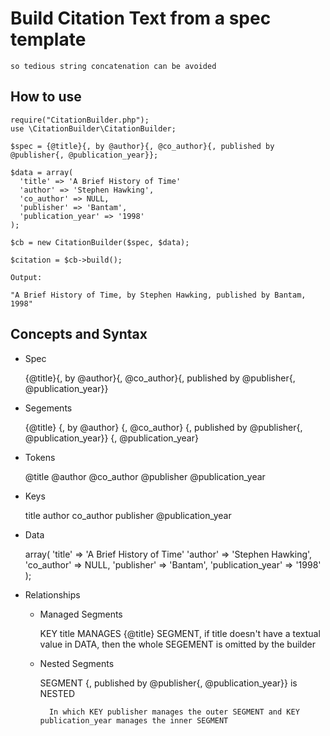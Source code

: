 # Build Citation Text from a spec template

    so tedious string concatenation can be avoided

## How to use

    require("CitationBuilder.php");
    use \CitationBuilder\CitationBuilder;

    $spec = {@title}{, by @author}{, @co_author}{, published by @publisher{, @publication_year}};
    
    $data = array(
      'title' => 'A Brief History of Time'
      'author' => 'Stephen Hawking',
      'co_author' => NULL,
      'publisher' => 'Bantam',
      'publication_year' => '1998'
    );
    
    $cb = new CitationBuilder($spec, $data);
    
    $citation = $cb->build();
    
    Output:
    
    "A Brief History of Time, by Stephen Hawking, published by Bantam, 1998"

## Concepts and Syntax

- Spec

    {@title}{, by @author}{, @co\_author}{, published by @publisher{, @publication\_year}}

- Segements

    {@title}
    {, by @author}
    {, @co\_author}
    {, published by @publisher{, @publication\_year}}
    {, @publication_year}

- Tokens

    @title
    @author
    @co_author
    @publisher
    @publication_year

- Keys

    title 
    author
    co_author
    publisher
    @publication_year

- Data

     array(
          'title' => 'A Brief History of Time'
          'author' => 'Stephen Hawking',
          'co_author' => NULL,
          'publisher' => 'Bantam',
          'publication_year' => '1998'
      );
    

- Relationships

    *  Managed Segments

        KEY title MANAGES {@title} SEGMENT, if title doesn't have a textual value in DATA, then the whole SEGEMENT is omitted by the builder

    * Nested Segments

        SEGMENT {, published by @publisher{, @publication_year}} is NESTED
        
            In which KEY publisher manages the outer SEGMENT and KEY publication_year manages the inner SEGMENT

